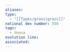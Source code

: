 ```yaml
---
aliases: 
type:
  - "[[Types/grass|grass]]"
national dex number: 556
tags:
  - Unova
evolution line: 
associated:
---
```

